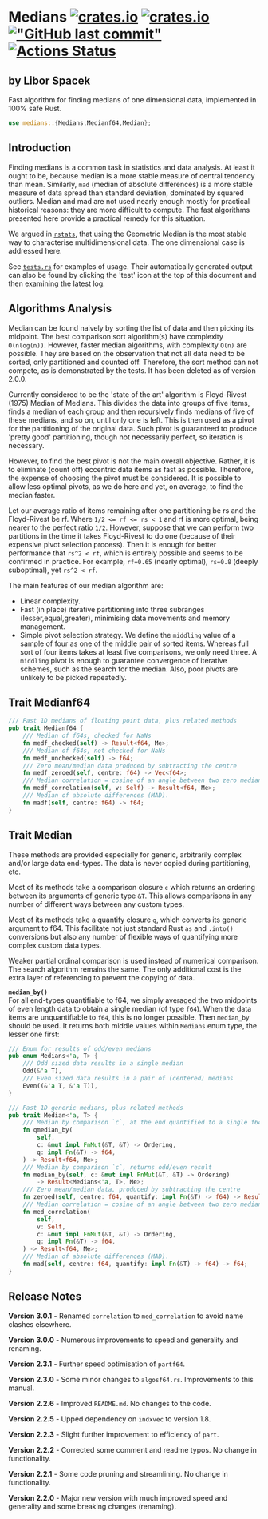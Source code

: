 # Medians [![crates.io](https://img.shields.io/crates/v/medians?logo=rust)](https://crates.io/crates/medians) [![crates.io](https://img.shields.io/crates/d/medians?logo=rust)](https://crates.io/crates/medians) [!["GitHub last commit"](https://img.shields.io/github/last-commit/liborty/medians/HEAD?logo=github)](https://github.com/liborty/medians) [![Actions Status](https://github.com/liborty/medians/workflows/test/badge.svg)](https://github.com/liborty/random/actions)

## **by Libor Spacek**

Fast algorithm for finding medians of one dimensional data, implemented in 100% safe Rust.

```rust
use medians::{Medians,Medianf64,Median};
```

## Introduction

Finding medians is a common task in statistics and data analysis. At least it ought to be, because median is a more stable measure of central tendency than mean. Similarly, `mad` (median of absolute differences) is a more stable measure of data spread than standard deviation, dominated by squared outliers. Median and mad are not used nearly enough mostly for practical historical reasons: they are more difficult to compute. The fast algorithms presented here provide a practical remedy for this situation.

We argued in [`rstats`](https://github.com/liborty/rstats), that using the Geometric Median is the most stable way to characterise multidimensional data. The one dimensional case is addressed here.

See [`tests.rs`](https://github.com/liborty/medians/blob/main/tests/tests.rs) for examples of usage. Their automatically generated output can also be found by clicking the 'test' icon at the top of this document and then examining the latest log.

## Algorithms Analysis

Median can be found naively by sorting the list of data and then picking its midpoint. The best comparison sort algorithm(s) have complexity `O(nlog(n))`. However, faster median algorithms, with complexity `O(n)` are possible. They are based on the observation that not all data need to be sorted, only partitioned and counted off. Therefore, the sort method can not compete, as is demonstrated by the tests. It has been deleted as of version 2.0.0.

Currently considered to be the 'state of the art' algorithm is Floyd-Rivest (1975) Median of Medians. This divides the data into groups of five items, finds a median of each group and then recursively finds medians of five of these medians, and so on, until only one is left. This is then used as a pivot for the partitioning of the original data. Such  pivot is guaranteed to produce 'pretty good' partitioning, though not necessarily perfect, so iteration is necessary.

However, to find the best pivot is not the main overall objective. Rather, it is to eliminate (count off) eccentric data items as fast as possible. Therefore, the expense of choosing the pivot must be considered. It is possible to allow less optimal pivots, as we do here and yet, on average, to find the median faster.

Let our average ratio of items remaining after one partitioning be rs and the Floyd-Rivest be rf. Where `1/2 <= rf <= rs < 1` and rf is more optimal, being nearer to the perfect ratio `1/2`. However, suppose that we can perform two partitions in the time it takes Floyd-Rivest to do one (because of their expensive pivot selection process). Then it is enough for better performance that `rs^2 < rf`, which is entirely possible and seems to be confirmed in practice. For example, `rf=0.65` (nearly optimal), `rs=0.8` (deeply suboptimal), yet `rs^2 < rf`.

The main features of our median algorithm are:

* Linear complexity.
* Fast (in place) iterative partitioning into three subranges (lesser,equal,greater), minimising data movements and memory management.
* Simple pivot selection strategy. We define the `middling` value of a sample of four as one of the middle pair of sorted items. Whereas full sort of four items takes at least five comparisons, we only need three. A `middling` pivot is enough to guarantee convergence of iterative schemes, such as the search for the median. Also, poor pivots are unlikely to be picked repeatedly.

## Trait Medianf64

```rust
/// Fast 1D medians of floating point data, plus related methods
pub trait Medianf64 {
    /// Median of f64s, checked for NaNs
    fn medf_checked(self) -> Result<f64, Me>;
    /// Median of f64s, not checked for NaNs
    fn medf_unchecked(self) -> f64;
    /// Zero mean/median data produced by subtracting the centre
    fn medf_zeroed(self, centre: f64) -> Vec<f64>;
    /// Median correlation = cosine of an angle between two zero median vecs
    fn medf_correlation(self, v: Self) -> Result<f64, Me>;
    /// Median of absolute differences (MAD).
    fn madf(self, centre: f64) -> f64;
}
```

## Trait Median

These methods are provided especially for generic, arbitrarily complex and/or large data end-types. The data is never copied during partitioning, etc.

Most of its methods take a comparison closure `c` which returns an ordering between its arguments of generic type `&T`. This allows comparisons in any number of different ways between any custom types.

Most of its methods take a quantify closure `q`, which converts its generic argument to f64. This facilitate not just standard Rust `as` and `.into()` conversions but also any number of flexible ways of quantifying more complex custom data types.

Weaker partial ordinal comparison is used instead of numerical comparison. The search algorithm remains the same. The only additional cost is the extra layer of referencing to prevent the copying of data.

**`median_by()`**  
For all end-types quantifiable to f64, we simply averaged the two midpoints of even length data to obtain a single median (of type `f64`). When the data items are unquantifiable to `f64`, this is no longer possible. Then `median_by` should be used. It returns both middle values within `Medians` enum type, the lesser one first:

```rust
/// Enum for results of odd/even medians
pub enum Medians<'a, T> {
    /// Odd sized data results in a single median
    Odd(&'a T),
    /// Even sized data results in a pair of (centered) medians
    Even((&'a T, &'a T)),
}
```

```rust
/// Fast 1D generic medians, plus related methods
pub trait Median<'a, T> {
    /// Median by comparison `c`, at the end quantified to a single f64 by `q`
    fn qmedian_by(
        self,
        c: &mut impl FnMut(&T, &T) -> Ordering,
        q: impl Fn(&T) -> f64,
    ) -> Result<f64, Me>;
    /// Median by comparison `c`, returns odd/even result
    fn median_by(self, c: &mut impl FnMut(&T, &T) -> Ordering) 
        -> Result<Medians<'a, T>, Me>;
    /// Zero mean/median data, produced by subtracting the centre
    fn zeroed(self, centre: f64, quantify: impl Fn(&T) -> f64) -> Result<Vec<f64>, Me>;
    /// Median correlation = cosine of an angle between two zero median Vecs
    fn med_correlation(
        self,
        v: Self,
        c: &mut impl FnMut(&T, &T) -> Ordering,
        q: impl Fn(&T) -> f64,
    ) -> Result<f64, Me>;
    /// Median of absolute differences (MAD).
    fn mad(self, centre: f64, quantify: impl Fn(&T) -> f64) -> f64;
}
```

## Release Notes

**Version 3.0.1** - Renamed `correlation` to `med_correlation` to avoid name clashes elsewhere.

**Version 3.0.0** - Numerous improvements to speed and generality and renaming. 

**Version 2.3.1** - Further speed optimisation of `partf64`.

**Version 2.3.0** - Some minor changes to `algosf64.rs`. Improvements to this manual.

**Version 2.2.6** - Improved `README.md`. No changes to the code.

**Version 2.2.5** - Upped dependency on `indxvec` to version 1.8.

**Version 2.2.3** - Slight further improvement to efficiency of `part`.

**Version 2.2.2** - Corrected some comment and readme typos. No change in functionality.

**Version 2.2.1** - Some code pruning and streamlining. No change in functionality.

**Version 2.2.0** - Major new version with much improved speed and generality and some breaking changes (renaming).
